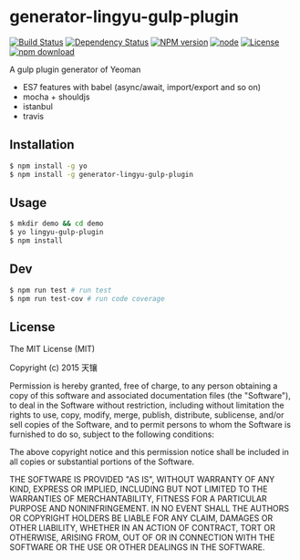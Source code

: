 # generator-lingyu-gulp-plugin

[![Build Status](https://travis-ci.org/LingyuCoder/generator-lingyu-gulp-plugin.png)](https://travis-ci.org/LingyuCoder/generator-lingyu-gulp-plugin)
[![Dependency Status](https://david-dm.org/LingyuCoder/generator-lingyu-gulp-plugin.svg)](https://david-dm.org/LingyuCoder/generator-lingyu-gulp-plugin)
[![NPM version](http://img.shields.io/npm/v/generator-lingyu-gulp-plugin.svg?style=flat-square)](http://npmjs.org/package/generator-lingyu-gulp-plugin)
[![node](https://img.shields.io/badge/node.js-%3E=_4.0-green.svg?style=flat-square)](http://nodejs.org/download/)
[![License](http://img.shields.io/npm/l/generator-lingyu-gulp-plugin.svg?style=flat-square)](LICENSE)
[![npm download](https://img.shields.io/npm/dm/generator-lingyu-gulp-plugin.svg?style=flat-square)](https://npmjs.org/package/generator-lingyu-gulp-plugin)

A gulp plugin generator of Yeoman

* ES7 features with babel (async/await, import/export and so on)
* mocha + shouldjs
* istanbul
* travis

## Installation

```bash
$ npm install -g yo
$ npm install -g generator-lingyu-gulp-plugin
```

## Usage

```bash
$ mkdir demo && cd demo
$ yo lingyu-gulp-plugin
$ npm install
```

## Dev

```bash
$ npm run test # run test
$ npm run test-cov # run code coverage
```

## License

The MIT License (MIT)

Copyright (c) 2015 天镶

Permission is hereby granted, free of charge, to any person obtaining a copy of this software and associated documentation files (the "Software"), to deal in the Software without restriction, including without limitation the rights to use, copy, modify, merge, publish, distribute, sublicense, and/or sell copies of the Software, and to permit persons to whom the Software is furnished to do so, subject to the following conditions:

The above copyright notice and this permission notice shall be included in all copies or substantial portions of the Software.

THE SOFTWARE IS PROVIDED "AS IS", WITHOUT WARRANTY OF ANY KIND, EXPRESS OR IMPLIED, INCLUDING BUT NOT LIMITED TO THE WARRANTIES OF MERCHANTABILITY, FITNESS FOR A PARTICULAR PURPOSE AND NONINFRINGEMENT. IN NO EVENT SHALL THE AUTHORS OR COPYRIGHT HOLDERS BE LIABLE FOR ANY CLAIM, DAMAGES OR OTHER LIABILITY, WHETHER IN AN ACTION OF CONTRACT, TORT OR OTHERWISE, ARISING FROM, OUT OF OR IN CONNECTION WITH THE SOFTWARE OR THE USE OR OTHER DEALINGS IN THE SOFTWARE.

